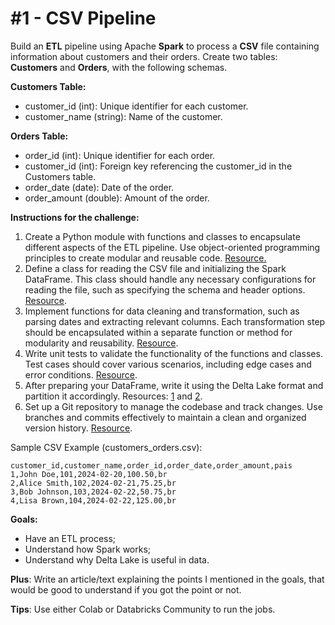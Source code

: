 # #1 - CSV Pipeline

Build an **ETL** pipeline using Apache **Spark** to process a **CSV** file containing information about customers and their orders. Create two tables: **Customers** and **Orders**, with the following schemas.

**Customers Table:**

- customer_id (int): Unique identifier for each customer.
- customer_name (string): Name of the customer.

**Orders Table:**

- order_id (int): Unique identifier for each order.
- customer_id (int): Foreign key referencing the customer_id in the Customers table.
- order_date (date): Date of the order.
- order_amount (double): Amount of the order.

**Instructions for the challenge:**

1. Create a Python module with functions and classes to encapsulate different aspects of the ETL pipeline. Use object-oriented programming principles to create modular and reusable code. [Resource.](https://www.notion.so/1-CSV-Pipeline-598d8cc93eaf4b2fb9d4eb63846b45a1?pvs=21)
2. Define a class for reading the CSV file and initializing the Spark DataFrame. This class should handle any necessary configurations for reading the file, such as specifying the schema and header options. [Resource](https://spark.apache.org/docs/latest/sql-data-sources-csv.html).
3. Implement functions for data cleaning and transformation, such as parsing dates and extracting relevant columns. Each transformation step should be encapsulated within a separate function or method for modularity and reusability. [Resource](https://www.sparkcodehub.com/spark-how-to-cleaning-and-preprocessing-data-in-spark-dataframe).
4. Write unit tests to validate the functionality of the functions and classes. Test cases should cover various scenarios, including edge cases and error conditions. [Resource](https://docs.python-guide.org/writing/tests/).
5. After preparing your DataFrame, write it using the Delta Lake format and partition it accordingly. Resources: [1](https://www.hpe.com/pt/en/what-is/delta-lake.html#:~:text=What) and [2](https://docs.delta.io/latest/best-practices.html).
6. Set up a Git repository to manage the codebase and track changes. Use branches and commits effectively to maintain a clean and organized version history. [Resource](https://product.hubspot.com/blog/git-and-github-tutorial-for-beginners).

Sample CSV Example (customers_orders.csv):

```
customer_id,customer_name,order_id,order_date,order_amount,pais
1,John Doe,101,2024-02-20,100.50,br
2,Alice Smith,102,2024-02-21,75.25,br
3,Bob Johnson,103,2024-02-22,50.75,br
4,Lisa Brown,104,2024-02-22,125.00,br
```

**Goals:**

- Have an ETL process;
- Understand how Spark works;
- Understand why Delta Lake is useful in data.

**Plus**: Write an article/text explaining the points I mentioned in the goals, that would be good to understand if you got the point or not.

**Tips**: Use either Colab or Databricks Community to run the jobs.